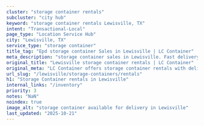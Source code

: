 ```yaml
---
cluster: "storage container rentals"
subcluster: "city hub"
keyword: "storage container rentals Lewisville, TX"
intent: "Transactional-Local"
page_type: "Location Service Hub"
city: "Lewisville, TX"
service_type: "storage container"
title_tag: "Epd storage container Sales in Lewisville | LC Container"
meta_description: "storage container sales in Lewisville. Fast delivery, competitive pricing. Serving storage containers area. Quote ID: 8JN. Call (214) 524-4168 for your free quote today."
original_title: "Lewisville storage container rentals | LC Container"
original_meta: "LC Container offers storage container rentals with delivery in Lewisville, TX. Local. Fast quotes. Since 2003."
url_slug: "/lewisville/storage-containers/rentals"
h1: "Storage Container rentals in Lewisville"
internal_links: "/inventory"
priority: 3
notes: "NaN"
noindex: true
image_alt: "storage container available for delivery in Lewisville"
last_updated: "2025-10-21"
---
```


<!-- TODO: Add unique city/inventory copy, images, and internal links here. -->
